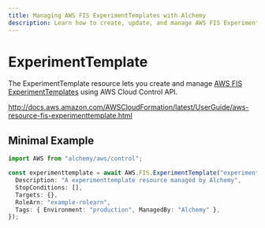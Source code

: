 ```yaml
---
title: Managing AWS FIS ExperimentTemplates with Alchemy
description: Learn how to create, update, and manage AWS FIS ExperimentTemplates using Alchemy Cloud Control.
---
```


# ExperimentTemplate

The ExperimentTemplate resource lets you create and manage [AWS FIS ExperimentTemplates](https://docs.aws.amazon.com/fis/latest/userguide/) using AWS Cloud Control API.

http://docs.aws.amazon.com/AWSCloudFormation/latest/UserGuide/aws-resource-fis-experimenttemplate.html

## Minimal Example

```ts
import AWS from "alchemy/aws/control";

const experimenttemplate = await AWS.FIS.ExperimentTemplate("experimenttemplate-example", {
  Description: "A experimenttemplate resource managed by Alchemy",
  StopConditions: [],
  Targets: {},
  RoleArn: "example-rolearn",
  Tags: { Environment: "production", ManagedBy: "Alchemy" },
});
```

